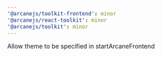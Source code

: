 ```yaml
---
'@arcanejs/toolkit-frontend': minor
'@arcanejs/react-toolkit': minor
'@arcanejs/toolkit': minor
---
```


Allow theme to be specified in startArcaneFrontend
